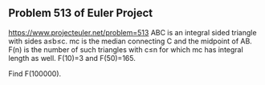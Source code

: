 ## Problem 513 of Euler Project 
https://www.projecteuler.net/problem=513
ABC is an integral sided triangle with sides a≤b≤c.
mc is the median connecting C and the midpoint of AB. 
F(n) is the number of such triangles with  c≤n for which mc has integral length as well.
F(10)=3 and F(50)=165.

Find F(100000).